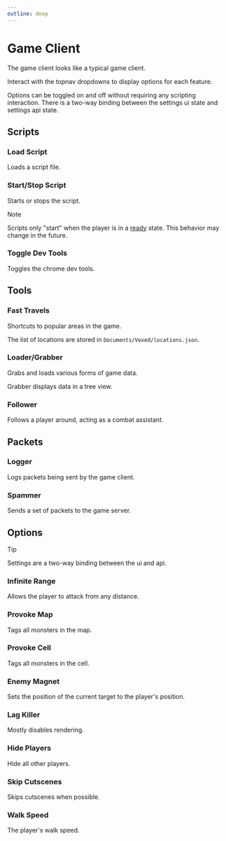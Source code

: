 ```yaml
---
outline: deep
---
```


# Game Client

The game client looks like a typical game client.

Interact with the topnav dropdowns to display options for each feature.

Options can be toggled on and off without requiring any scripting interaction. There is a two-way binding between the settings ui state and settings api state.

## Scripts

### Load Script

Loads a script file.

### Start/Stop Script

Starts or stops the script.

> [!NOTE]
> Scripts only "start" when the player is in a [ready](../../api/Player#isready) state. This behavior may change in the future.

### Toggle Dev Tools

Toggles the chrome dev tools.

## Tools

### Fast Travels

Shortcuts to popular areas in the game.

The list of locations are stored in `Documents/Vexed/locations.json`.

### Loader/Grabber

Grabs and loads various forms of game data.

Grabber displays data in a tree view.

### Follower

Follows a player around, acting as a combat assistant.

## Packets

### Logger

Logs packets being sent by the game client.

### Spammer

Sends a set of packets to the game server.

## Options

> [!TIP]
> Settings are a two-way binding between the ui and api.

### Infinite Range

Allows the player to attack from any distance.

### Provoke Map

Tags all monsters in the map.

### Provoke Cell

Tags all monsters in the cell.

### Enemy Magnet

Sets the position of the current target to the player's position.

### Lag Killer

Mostly disables rendering.

### Hide Players

Hide all other players.

### Skip Cutscenes

Skips cutscenes when possible.

### Walk Speed

The player's walk speed.
